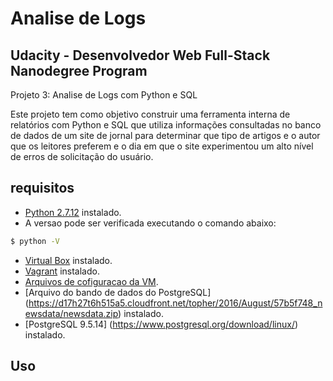 Analise de Logs
=================================


Udacity - Desenvolvedor Web Full-Stack Nanodegree Program
---------------------------------------------
Projeto 3: Analise de Logs com Python e SQL

Este projeto tem como objetivo construir uma ferramenta interna de relatórios com Python e SQL que utiliza informações consultadas no banco de dados de um site de jornal para determinar que tipo de artigos e o autor que os leitores preferem e o dia em que o site experimentou um alto nível de erros de solicitação do usuário.

requisitos
------------

+ [Python 2.7.12](https://www.python.org/downloads/release/python-2712/) instalado.
+ A versao pode ser verificada executando o comando abaixo:
```bash
$ python -V
```
+ [Virtual Box](https://www.virtualbox.org/wiki/Downloads) instalado.
+ [Vagrant](https://www.vagrantup.com/downloads.html) instalado.
+ [Arquivos de cofiguracao da VM](https://github.com/udacity/fullstack-nanodegree-vm).
+ [Arquivo do bando de dados do PostgreSQL] (https://d17h27t6h515a5.cloudfront.net/topher/2016/August/57b5f748_newsdata/newsdata.zip) instalado.
+ [PostgreSQL 9.5.14] (https://www.postgresql.org/download/linux/) instalado.

Uso
-----
